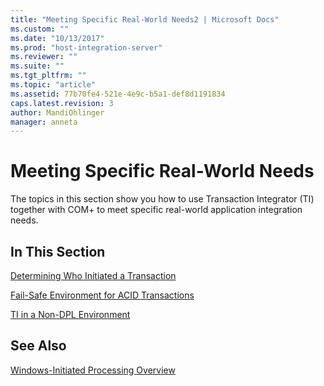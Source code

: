 ```yaml
---
title: "Meeting Specific Real-World Needs2 | Microsoft Docs"
ms.custom: ""
ms.date: "10/13/2017"
ms.prod: "host-integration-server"
ms.reviewer: ""
ms.suite: ""
ms.tgt_pltfrm: ""
ms.topic: "article"
ms.assetid: 77b70fe4-521e-4e9c-b5a1-def8d1191834
caps.latest.revision: 3
author: MandiOhlinger
manager: anneta
---
```

# Meeting Specific Real-World Needs
The topics in this section show you how to use Transaction Integrator (TI) together with COM+ to meet specific real-world application integration needs.  
  
## In This Section  
 [Determining Who Initiated a Transaction](../core/determining-who-initiated-a-transaction.md)  
  
 [Fail-Safe Environment for ACID Transactions](../core/fail-safe-environment-for-acid-transactions.md)  
  
 [TI in a Non-DPL Environment](../core/ti-in-a-non-dpl-environment.md)  
  
## See Also  
 [Windows-Initiated Processing Overview](../core/windows-initiated-processing-overview.md)